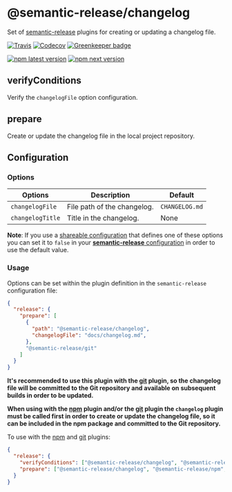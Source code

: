 # @semantic-release/changelog

Set of [semantic-release](https://github.com/semantic-release/semantic-release) plugins for creating or updating a changelog file.

[![Travis](https://img.shields.io/travis/semantic-release/changelog.svg)](https://travis-ci.org/semantic-release/changelog)
[![Codecov](https://img.shields.io/codecov/c/github/semantic-release/changelog.svg)](https://codecov.io/gh/semantic-release/changelog)
[![Greenkeeper badge](https://badges.greenkeeper.io/semantic-release/changelog.svg)](https://greenkeeper.io/)

[![npm latest version](https://img.shields.io/npm/v/@semantic-release/changelog/latest.svg)](https://www.npmjs.com/package/@semantic-release/changelog)
[![npm next version](https://img.shields.io/npm/v/@semantic-release/changelog/next.svg)](https://www.npmjs.com/package/@semantic-release/changelog)

## verifyConditions

Verify the `changelogFile` option configuration.

## prepare

Create or update the changelog file in the local project repository.

## Configuration

### Options

| Options          | Description                 | Default        |
|------------------|-----------------------------|----------------|
| `changelogFile`  | File path of the changelog. | `CHANGELOG.md` |
| `changelogTitle` | Title in the changelog.     | None           |

**Note**: If you use a [shareable configuration](https://github.com/semantic-release/semantic-release/blob/caribou/docs/usage/shareable-configurations.md#shareable-configurations) that defines one of these options you can set it to `false` in your [**semantic-release** configuration](https://github.com/semantic-release/semantic-release/blob/caribou/docs/usage/configuration.md#configuration) in order to use the default value.

### Usage

Options can be set within the plugin definition in the `semantic-release` configuration file:

```json
{
  "release": {
    "prepare": [
      {
        "path": "@semantic-release/changelog",
        "changelogFile": "docs/changelog.md",
      },
      "@semantic-release/git"
    ]
  }
}
```

**It's recommended to use this plugin with the [git](https://github.com/semantic-release/git) plugin, so the changelog file will be committed to the Git repository and available on subsequent builds in order to be updated.**

**When using with the [npm](https://github.com/semantic-release/npm) plugin and/or the [git](https://github.com/semantic-release/git) plugin the `changelog` plugin must be called first in order to create or update the changelog file, so it can be included in the npm package and committed to the Git repository.**

To use with the [npm](https://github.com/semantic-release/npm) and [git](https://github.com/semantic-release/git) plugins:

```json
{
  "release": {
    "verifyConditions": ["@semantic-release/changelog", "@semantic-release/npm", "@semantic-release/git"],
    "prepare": ["@semantic-release/changelog", "@semantic-release/npm", "@semantic-release/git"]
  }
}
```
